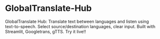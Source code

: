 # GlobalTranslate-Hub
GlobalTranslate Hub: Translate text between languages and listen using text-to-speech. Select source/destination languages, clear input. Built with Streamlit, Googletrans, gTTS. Try it live!!
